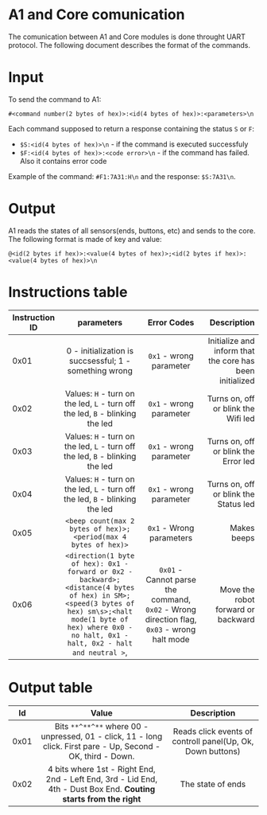 # A1 and Core comunication
The comunication between A1 and Core modules is done throught UART protocol. The following document describes the format of the commands.

# Input
To send the command to A1:

`#<command number(2 bytes of hex)>:<id(4 bytes of hex)>:<parameters>\n`

Each command supposed to return a response containing the status `S` or `F`:

  * `$S:<id(4 bytes of hex)>\n` - if the command is executed successfuly
  * `$F:<id(4 bytes of hex)>:<code error>\n` - if the command has failed. Also it contains error code

Example of the command: `#F1:7A31:H\n` and the response: `$S:7A31\n`.

# Output
A1 reads the states of all sensors(ends, buttons, etc) and sends to the core. The following format is made of key and value:

`@<id(2 bytes if hex)>:<value(4 bytes of hex)>;<id(2 bytes if hex)>:<value(4 bytes of hex)>\n`


# Instructions table
| Instruction ID  |      parameters      |    Error Codes    |    Description      |
|--------------|:--------------------:|:-----------------:|--------------------:|
| 0x01 | 0 - initialization is succsessful; 1 - something wrong| `0x1` - wrong parameter | Initialize and inform that the core has been initialized |
| 0x02 |  Values: `H` - turn on the led, `L` - turn off the led, `B` - blinking the led | `0x1` - wrong parameter | Turns on, off or blink the Wifi led |
| 0x03 |  Values: `H` - turn on the led, `L` - turn off the led, `B` - blinking the led | `0x1` - wrong parameter | Turns on, off or blink the Error led |
| 0x04 |  Values: `H` - turn on the led, `L` - turn off the led, `B` - blinking the led | `0x1` - wrong parameter | Turns on, off or blink the Status led |
| 0x05 | `<beep count(max 2 bytes of hex)>;<period(max 4 bytes of hex)>` | `0x1` - Wrong parameters | Makes beeps |
| 0x06 | `<direction(1 byte of hex): 0x1 - forward or 0x2 - backward>;<distance(4 bytes of hex) in SM>;<speed(3 bytes of hex) sm\s>;<halt mode(1 byte of hex) where 0x0 - no halt, 0x1 - halt, 0x2 - halt and neutral >`, | `0x01` - Cannot parse the command, `0x02` - Wrong direction flag, `0x03` - wrong halt mode | Move the robot forward or backward |

# Output table
|  Id  |              Value            |                     Description                    |
|------|:-----------------------------:|:--------------------------------------------------:|
| 0x01 | Bits `**^**^**` where 00 - unpressed, 01 - click, 11 - long click. First pare - Up, Second - OK, third - Down. | Reads click events of controll panel(Up, Ok, Down buttons) |
| 0x02 | 4 bits where 1st - Right End, 2nd - Left End, 3rd - Lid End, 4th - Dust Box End. __Couting starts from the right__ | The state of ends |
